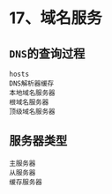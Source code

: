 # 17、域名服务


## `DNS`的查询过程

```text
hosts
DNS解析器缓存
本地域名服务器
根域名服务器
顶级域名服务器
```

## 服务器类型

```text
主服务器
从服务器
缓存服务器
```
